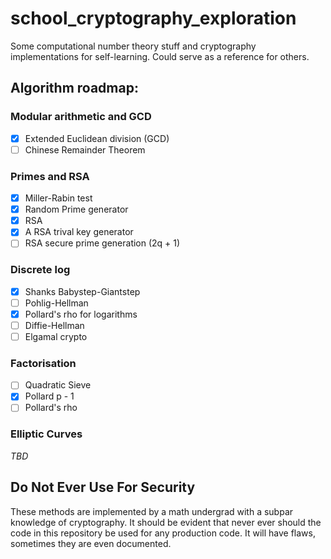 # school_cryptography_exploration
Some computational number theory stuff and cryptography implementations for self-learning. Could serve as a reference for others.

## Algorithm roadmap:

### Modular arithmetic and GCD
- [x] Extended Euclidean division (GCD)
- [ ] Chinese Remainder Theorem

### Primes and RSA
- [x] Miller-Rabin test
- [x] Random Prime generator
- [x] RSA
- [x] A RSA trival key generator
- [ ] RSA secure prime generation (2q + 1)

### Discrete log
- [x] Shanks Babystep-Giantstep
- [ ] Pohlig-Hellman
- [x] Pollard's rho for logarithms
- [ ] Diffie-Hellman
- [ ] Elgamal crypto

### Factorisation
- [ ] Quadratic Sieve
- [x] Pollard p - 1
- [ ] Pollard's rho

### Elliptic Curves
*TBD*

## Do Not Ever Use For Security
These methods are implemented by a math undergrad with a subpar knowledge of cryptography. It should be evident that never ever should the code in this repository be used for any production code. It will have flaws, sometimes they are even documented.
